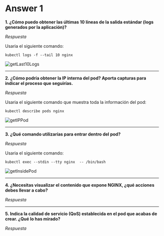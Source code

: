 # Answer 1

**1. ¿Cómo puedo obtener las últimas 10 líneas de la salida estándar (logs generados por la aplicación)?**

_Respuesta_

Usaria el siguiente comando:

`kubectl logs -f --tail 10 nginx`

![getLast10Logs](http://shorturl.at/erwLQ)

-----

**2. ¿Cómo podría obtener la IP interna del pod? Aporta capturas para indicar el proceso que seguirías.**

_Respuesta_

Usaria el siguiente comando que muestra toda la información del pod:

`kubectl describe pods nginx`

![getIPPod](http://shorturl.at/ijHL7)

-----

**3. ¿Qué comando utilizarías para entrar dentro del pod?**

_Respuesta_

Usaria el siguiente comando:

`kubectl exec --stdin --tty nginx  -- /bin/bash`


![getInsidePod](http://shorturl.at/jzRTY)

-----

**4. ¿Necesitas visualizar el contenido que expone NGINX, ¿qué acciones debes llevar a cabo?**

_Respuesta_


-----

**5. Indica la calidad de servicio (QoS) establecida en el pod que acabas de crear. ¿Qué lo has mirado?**

_Respuesta_